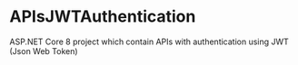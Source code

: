 # APIsJWTAuthentication
ASP.NET Core 8 project which contain APIs with authentication using JWT (Json Web Token)
